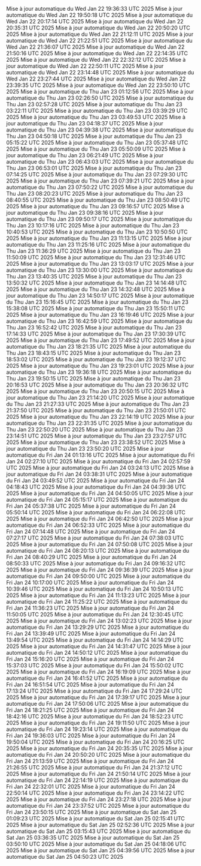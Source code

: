 Mise à jour automatique du Wed Jan 22 19:36:33 UTC 2025
Mise à jour automatique du Wed Jan 22 19:50:18 UTC 2025
Mise à jour automatique du Wed Jan 22 20:17:14 UTC 2025
Mise à jour automatique du Wed Jan 22 20:35:31 UTC 2025
Mise à jour automatique du Wed Jan 22 20:50:20 UTC 2025
Mise à jour automatique du Wed Jan 22 21:12:11 UTC 2025
Mise à jour automatique du Wed Jan 22 21:22:51 UTC 2025
Mise à jour automatique du Wed Jan 22 21:36:07 UTC 2025
Mise à jour automatique du Wed Jan 22 21:50:16 UTC 2025
Mise à jour automatique du Wed Jan 22 22:14:35 UTC 2025
Mise à jour automatique du Wed Jan 22 22:32:12 UTC 2025
Mise à jour automatique du Wed Jan 22 22:50:11 UTC 2025
Mise à jour automatique du Wed Jan 22 23:14:48 UTC 2025
Mise à jour automatique du Wed Jan 22 23:27:44 UTC 2025
Mise à jour automatique du Wed Jan 22 23:39:35 UTC 2025
Mise à jour automatique du Wed Jan 22 23:50:10 UTC 2025
Mise à jour automatique du Thu Jan 23 01:12:56 UTC 2025
Mise à jour automatique du Thu Jan 23 02:26:50 UTC 2025
Mise à jour automatique du Thu Jan 23 02:57:28 UTC 2025
Mise à jour automatique du Thu Jan 23 03:22:11 UTC 2025
Mise à jour automatique du Thu Jan 23 03:39:29 UTC 2025
Mise à jour automatique du Thu Jan 23 03:49:53 UTC 2025
Mise à jour automatique du Thu Jan 23 04:18:37 UTC 2025
Mise à jour automatique du Thu Jan 23 04:39:38 UTC 2025
Mise à jour automatique du Thu Jan 23 04:50:18 UTC 2025
Mise à jour automatique du Thu Jan 23 05:15:22 UTC 2025
Mise à jour automatique du Thu Jan 23 05:37:48 UTC 2025
Mise à jour automatique du Thu Jan 23 05:50:09 UTC 2025
Mise à jour automatique du Thu Jan 23 06:21:49 UTC 2025
Mise à jour automatique du Thu Jan 23 06:43:03 UTC 2025
Mise à jour automatique du Thu Jan 23 06:53:01 UTC 2025
Mise à jour automatique du Thu Jan 23 07:14:25 UTC 2025
Mise à jour automatique du Thu Jan 23 07:29:30 UTC 2025
Mise à jour automatique du Thu Jan 23 07:39:21 UTC 2025
Mise à jour automatique du Thu Jan 23 07:50:22 UTC 2025
Mise à jour automatique du Thu Jan 23 08:20:23 UTC 2025
Mise à jour automatique du Thu Jan 23 08:40:55 UTC 2025
Mise à jour automatique du Thu Jan 23 08:50:49 UTC 2025
Mise à jour automatique du Thu Jan 23 09:16:57 UTC 2025
Mise à jour automatique du Thu Jan 23 09:38:16 UTC 2025
Mise à jour automatique du Thu Jan 23 09:50:17 UTC 2025
Mise à jour automatique du Thu Jan 23 10:17:16 UTC 2025
Mise à jour automatique du Thu Jan 23 10:40:53 UTC 2025
Mise à jour automatique du Thu Jan 23 10:50:50 UTC 2025
Mise à jour automatique du Thu Jan 23 11:13:15 UTC 2025
Mise à jour automatique du Thu Jan 23 11:25:16 UTC 2025
Mise à jour automatique du Thu Jan 23 11:36:29 UTC 2025
Mise à jour automatique du Thu Jan 23 11:50:09 UTC 2025
Mise à jour automatique du Thu Jan 23 12:31:46 UTC 2025
Mise à jour automatique du Thu Jan 23 13:03:17 UTC 2025
Mise à jour automatique du Thu Jan 23 13:30:00 UTC 2025
Mise à jour automatique du Thu Jan 23 13:40:35 UTC 2025
Mise à jour automatique du Thu Jan 23 13:50:32 UTC 2025
Mise à jour automatique du Thu Jan 23 14:14:48 UTC 2025
Mise à jour automatique du Thu Jan 23 14:32:48 UTC 2025
Mise à jour automatique du Thu Jan 23 14:50:17 UTC 2025
Mise à jour automatique du Thu Jan 23 15:16:45 UTC 2025
Mise à jour automatique du Thu Jan 23 15:38:08 UTC 2025
Mise à jour automatique du Thu Jan 23 15:50:11 UTC 2025
Mise à jour automatique du Thu Jan 23 16:19:46 UTC 2025
Mise à jour automatique du Thu Jan 23 16:42:59 UTC 2025
Mise à jour automatique du Thu Jan 23 16:52:42 UTC 2025
Mise à jour automatique du Thu Jan 23 17:14:33 UTC 2025
Mise à jour automatique du Thu Jan 23 17:30:39 UTC 2025
Mise à jour automatique du Thu Jan 23 17:49:52 UTC 2025
Mise à jour automatique du Thu Jan 23 18:21:35 UTC 2025
Mise à jour automatique du Thu Jan 23 18:43:15 UTC 2025
Mise à jour automatique du Thu Jan 23 18:53:02 UTC 2025
Mise à jour automatique du Thu Jan 23 19:12:37 UTC 2025
Mise à jour automatique du Thu Jan 23 19:23:01 UTC 2025
Mise à jour automatique du Thu Jan 23 19:36:18 UTC 2025
Mise à jour automatique du Thu Jan 23 19:50:15 UTC 2025
Mise à jour automatique du Thu Jan 23 20:16:53 UTC 2025
Mise à jour automatique du Thu Jan 23 20:36:32 UTC 2025
Mise à jour automatique du Thu Jan 23 20:50:15 UTC 2025
Mise à jour automatique du Thu Jan 23 21:14:20 UTC 2025
Mise à jour automatique du Thu Jan 23 21:27:33 UTC 2025
Mise à jour automatique du Thu Jan 23 21:37:50 UTC 2025
Mise à jour automatique du Thu Jan 23 21:50:01 UTC 2025
Mise à jour automatique du Thu Jan 23 22:14:19 UTC 2025
Mise à jour automatique du Thu Jan 23 22:31:35 UTC 2025
Mise à jour automatique du Thu Jan 23 22:50:20 UTC 2025
Mise à jour automatique du Thu Jan 23 23:14:51 UTC 2025
Mise à jour automatique du Thu Jan 23 23:27:57 UTC 2025
Mise à jour automatique du Thu Jan 23 23:38:52 UTC 2025
Mise à jour automatique du Thu Jan 23 23:50:20 UTC 2025
Mise à jour automatique du Fri Jan 24 01:13:16 UTC 2025
Mise à jour automatique du Fri Jan 24 02:27:10 UTC 2025
Mise à jour automatique du Fri Jan 24 02:57:59 UTC 2025
Mise à jour automatique du Fri Jan 24 03:24:13 UTC 2025
Mise à jour automatique du Fri Jan 24 03:38:31 UTC 2025
Mise à jour automatique du Fri Jan 24 03:49:52 UTC 2025
Mise à jour automatique du Fri Jan 24 04:18:43 UTC 2025
Mise à jour automatique du Fri Jan 24 04:39:36 UTC 2025
Mise à jour automatique du Fri Jan 24 04:50:05 UTC 2025
Mise à jour automatique du Fri Jan 24 05:15:17 UTC 2025
Mise à jour automatique du Fri Jan 24 05:37:38 UTC 2025
Mise à jour automatique du Fri Jan 24 05:50:14 UTC 2025
Mise à jour automatique du Fri Jan 24 06:22:08 UTC 2025
Mise à jour automatique du Fri Jan 24 06:42:50 UTC 2025
Mise à jour automatique du Fri Jan 24 06:52:33 UTC 2025
Mise à jour automatique du Fri Jan 24 07:14:48 UTC 2025
Mise à jour automatique du Fri Jan 24 07:27:17 UTC 2025
Mise à jour automatique du Fri Jan 24 07:38:03 UTC 2025
Mise à jour automatique du Fri Jan 24 07:50:08 UTC 2025
Mise à jour automatique du Fri Jan 24 08:20:13 UTC 2025
Mise à jour automatique du Fri Jan 24 08:40:29 UTC 2025
Mise à jour automatique du Fri Jan 24 08:50:33 UTC 2025
Mise à jour automatique du Fri Jan 24 09:16:32 UTC 2025
Mise à jour automatique du Fri Jan 24 09:36:39 UTC 2025
Mise à jour automatique du Fri Jan 24 09:50:00 UTC 2025
Mise à jour automatique du Fri Jan 24 10:17:00 UTC 2025
Mise à jour automatique du Fri Jan 24 10:39:46 UTC 2025
Mise à jour automatique du Fri Jan 24 10:50:13 UTC 2025
Mise à jour automatique du Fri Jan 24 11:13:23 UTC 2025
Mise à jour automatique du Fri Jan 24 11:25:22 UTC 2025
Mise à jour automatique du Fri Jan 24 11:36:23 UTC 2025
Mise à jour automatique du Fri Jan 24 11:50:05 UTC 2025
Mise à jour automatique du Fri Jan 24 12:30:45 UTC 2025
Mise à jour automatique du Fri Jan 24 13:02:23 UTC 2025
Mise à jour automatique du Fri Jan 24 13:29:29 UTC 2025
Mise à jour automatique du Fri Jan 24 13:39:49 UTC 2025
Mise à jour automatique du Fri Jan 24 13:49:54 UTC 2025
Mise à jour automatique du Fri Jan 24 14:14:29 UTC 2025
Mise à jour automatique du Fri Jan 24 14:31:47 UTC 2025
Mise à jour automatique du Fri Jan 24 14:50:12 UTC 2025
Mise à jour automatique du Fri Jan 24 15:16:20 UTC 2025
Mise à jour automatique du Fri Jan 24 15:37:03 UTC 2025
Mise à jour automatique du Fri Jan 24 15:50:02 UTC 2025
Mise à jour automatique du Fri Jan 24 16:19:09 UTC 2025
Mise à jour automatique du Fri Jan 24 16:41:52 UTC 2025
Mise à jour automatique du Fri Jan 24 16:51:54 UTC 2025
Mise à jour automatique du Fri Jan 24 17:13:24 UTC 2025
Mise à jour automatique du Fri Jan 24 17:29:24 UTC 2025
Mise à jour automatique du Fri Jan 24 17:39:17 UTC 2025
Mise à jour automatique du Fri Jan 24 17:50:06 UTC 2025
Mise à jour automatique du Fri Jan 24 18:21:25 UTC 2025
Mise à jour automatique du Fri Jan 24 18:42:16 UTC 2025
Mise à jour automatique du Fri Jan 24 18:52:23 UTC 2025
Mise à jour automatique du Fri Jan 24 19:11:50 UTC 2025
Mise à jour automatique du Fri Jan 24 19:23:14 UTC 2025
Mise à jour automatique du Fri Jan 24 19:36:03 UTC 2025
Mise à jour automatique du Fri Jan 24 19:50:04 UTC 2025
Mise à jour automatique du Fri Jan 24 20:16:25 UTC 2025
Mise à jour automatique du Fri Jan 24 20:35:35 UTC 2025
Mise à jour automatique du Fri Jan 24 20:50:20 UTC 2025
Mise à jour automatique du Fri Jan 24 21:13:59 UTC 2025
Mise à jour automatique du Fri Jan 24 21:26:55 UTC 2025
Mise à jour automatique du Fri Jan 24 21:37:12 UTC 2025
Mise à jour automatique du Fri Jan 24 21:50:14 UTC 2025
Mise à jour automatique du Fri Jan 24 22:14:19 UTC 2025
Mise à jour automatique du Fri Jan 24 22:32:01 UTC 2025
Mise à jour automatique du Fri Jan 24 22:50:14 UTC 2025
Mise à jour automatique du Fri Jan 24 23:14:22 UTC 2025
Mise à jour automatique du Fri Jan 24 23:27:18 UTC 2025
Mise à jour automatique du Fri Jan 24 23:37:52 UTC 2025
Mise à jour automatique du Fri Jan 24 23:50:15 UTC 2025
Mise à jour automatique du Sat Jan 25 01:09:23 UTC 2025
Mise à jour automatique du Sat Jan 25 02:15:41 UTC 2025
Mise à jour automatique du Sat Jan 25 02:52:36 UTC 2025
Mise à jour automatique du Sat Jan 25 03:15:43 UTC 2025
Mise à jour automatique du Sat Jan 25 03:36:35 UTC 2025
Mise à jour automatique du Sat Jan 25 03:50:10 UTC 2025
Mise à jour automatique du Sat Jan 25 04:18:06 UTC 2025
Mise à jour automatique du Sat Jan 25 04:39:56 UTC 2025
Mise à jour automatique du Sat Jan 25 04:50:23 UTC 2025
